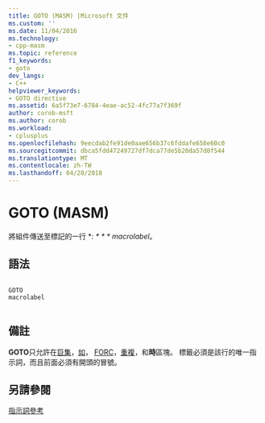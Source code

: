 ```yaml
---
title: GOTO (MASM) |Microsoft 文件
ms.custom: ''
ms.date: 11/04/2016
ms.technology:
- cpp-masm
ms.topic: reference
f1_keywords:
- goto
dev_langs:
- C++
helpviewer_keywords:
- GOTO directive
ms.assetid: 6a5f73e7-6784-4eae-ac52-4fc77a7f369f
author: corob-msft
ms.author: corob
ms.workload:
- cplusplus
ms.openlocfilehash: 9eecdab2fe91de0aae656b37c6fddafe658e60c0
ms.sourcegitcommit: dbca5fdd47249727df7dca77de5b20da57d0f544
ms.translationtype: MT
ms.contentlocale: zh-TW
ms.lasthandoff: 04/28/2018
---
```

# <a name="goto-masm"></a>GOTO (MASM)
將組件傳送至標記的一行 **: * * * macrolabel*。  
  
## <a name="syntax"></a>語法  
  
```  
  
GOTO   
macrolabel  
  
```  
  
## <a name="remarks"></a>備註  
 **GOTO**只允許在[巨集](../../assembler/masm/macro.md)，[如](../../assembler/masm/for-masm.md)， [FORC](../../assembler/masm/forc.md)，[重複](../../assembler/masm/repeat.md)，和**時**區塊。 標籤必須是該行的唯一指示詞，而且前面必須有開頭的冒號。  
  
## <a name="see-also"></a>另請參閱  
 [指示詞參考](../../assembler/masm/directives-reference.md)